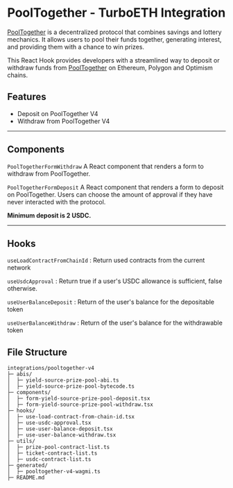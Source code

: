 # PoolTogether - TurboETH Integration

[PoolTogether](https://pooltogether.com/) is a decentralized protocol that combines savings and lottery mechanics. It allows users to pool their funds together, generating interest, and providing them with a chance to win prizes.

This React Hook provides developers with a streamlined way to deposit or withdraw funds from [PoolTogether](https://pooltogether.com/) on Ethereum, Polygon and Optimism chains.

## Features

- Deposit on PoolTogether V4
- Withdraw from PoolTogether V4

---

## Components

`PoolTogetherFormWithdraw`
A React component that renders a form to withdraw from PoolTogether.

`PoolTogetherFormDeposit`
A React component that renders a form to deposit on PoolTogether.
Users can choose the amount of approval if they have never interacted with the protocol.

**Minimum deposit is 2 USDC.**

---

## Hooks

`useLoadContractFromChainId` : Return used contracts from the current network

`useUsdcApproval` : Return true if a user's USDC allowance is sufficient, false otherwise.

`useUserBalanceDeposit` : Return of the user's balance for the depositable token

`useUserBalanceWithdraw` : Return of the user's balance for the withdrawable token

## File Structure

```
integrations/pooltogether-v4
├─ abis/
│  ├─ yield-source-prize-pool-abi.ts
│  ├─ yield-source-prize-pool-bytecode.ts
├─ components/
│  ├─ form-yield-source-prize-pool-deposit.tsx
│  ├─ form-yield-source-prize-pool-withdraw.tsx
├─ hooks/
│  ├─ use-load-contract-from-chain-id.tsx
│  ├─ use-usdc-approval.tsx
│  ├─ use-user-balance-deposit.tsx
│  ├─ use-user-balance-withdraw.tsx
├─ utils/
│  ├─ prize-pool-contract-list.ts
│  ├─ ticket-contract-list.ts
│  ├─ usdc-contract-list.ts
├─ generated/
│  ├─ pooltogether-v4-wagmi.ts
├─ README.md
```
